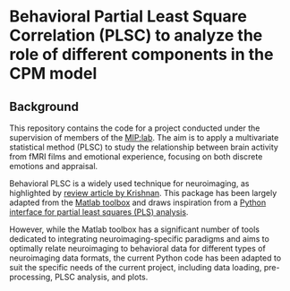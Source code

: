 # Behavioral Partial Least Square Correlation (PLSC) to analyze the role of different components in the CPM model

## Background

This repository contains the code  for a project conducted under the supervision of members of the [MIP:lab](https://miplab.epfl.ch/).
The aim is to apply a multivariate statistical method (PLSC) to study the relationship between brain activity from fMRI films and emotional experience, focusing on both discrete emotions and appraisal.  

Behavioral PLSC is a widely used technique for neuroimaging, as highlighted by [review article by Krishnan](https://pubmed.ncbi.nlm.nih.gov/20656037/). This package has been largely adapted from the [Matlab toolbox](https://github.com/valkebets/myPLS-1) and draws inspiration from a [Python interface for partial least squares (PLS) analysis](https://github.com/valkebets/myPLS-1).

However, while the Matlab toolbox has a significant number of tools dedicated to integrating neuroimaging-specific paradigms and aims to optimally relate neuroimaging to behavioral data for different types of neuroimaging data formats, the current Python code has been adapted to suit the specific needs of the current project, including data loading, pre-processing, PLSC analysis, and plots. 
